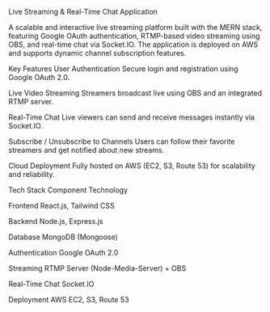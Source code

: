  Live Streaming & Real-Time Chat Application

A scalable and interactive live streaming platform built with the MERN stack, featuring Google OAuth authentication, RTMP-based video streaming using OBS, and real-time chat via Socket.IO. The application is deployed on AWS and supports dynamic channel subscription features.

 Key Features
 User Authentication
Secure login and registration using Google OAuth 2.0.

 Live Video Streaming
Streamers broadcast live using OBS and an integrated RTMP server.

 Real-Time Chat
Live viewers can send and receive messages instantly via Socket.IO.

 Subscribe / Unsubscribe to Channels
Users can follow their favorite streamers and get notified about new streams.

 Cloud Deployment
Fully hosted on AWS (EC2, S3, Route 53) for scalability and reliability.

Tech Stack
Component	Technology

Frontend	React.js, Tailwind CSS

Backend	Node.js, Express.js

Database	MongoDB (Mongoose)

Authentication	Google OAuth 2.0

Streaming	RTMP Server (Node-Media-Server) + OBS

Real-Time Chat	Socket.IO

Deployment	AWS EC2, S3, Route 53
